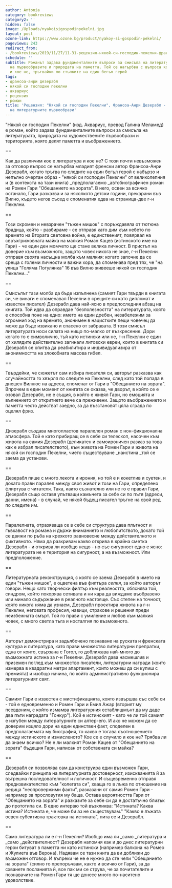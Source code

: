 ```yaml
---
author: Antonia
category: bookreviews
category2: ''
hidden: false
image: /Uploads/nyakoisigospodinpekelni.jpg
layout: post
ozone-link: https://www.ozone.bg/product/nyakoy-si-gospodin-pekelni/
pageviews: 243
redirect_from:
- /bookreviews/2019/11/27/11-31-рецензия-някой-си-господин-пекелни-франсоа-анри-дизерабл-по-следите-на-литературните-първообрази
schedule: ''
subtitle: Романът задава фундаменталните въпроси за смисъла на литературата, достоверността
  на първообразите и природата на паметта. Той се нагърбва с въпроса кое е литература
  и кое не, тръгвайки по стъпките на един бегъл герой
tags:
- франсоа-анри дезерабл
- някой си господин пекелни
- аквариус
- рецензия
- роман
title: 'Рецензия: "Някой си господин Пекелни", Франсоа-Анри Дeзерабл - по следите
  на литературните първообрази'
---
```


"Някой си господин Пекелни" (изд. Аквариус, превод Галина Меламед) е роман, който задава фундаменталните въпроси за смисъла на литературата, природата на художествените първообрази и територията, която делят паметта и въображението. 

\==

Как да различим кое е литература и кое не? С този почти невъзможен за отговор въпрос се нагърбва младият френски автор Франсоа-Анри Дeзерабл, когато тръгва по следите на един бегъл герой с набързо и непълно очертан образ - "някой си господин Пекелни" от великолепния и (в контекста на тази книга) _предполагаемо _автобиографичен роман на Ромен Гари "Обещанието на зората". В него, освен за всичко останало, Гари разказва и за няколкото детски години, прекарани във Вилно, където негов съсед е споменатия едва на страница-две г-н Пекелни. 

\==

Този скромен и невзрачен "тъжен мишок" с поръждавяла от тютюна брадица, който - разбираме - се отправя като дим към небето по времето на Втората световна война, е единственият, повярвал на свръхгрижовната майка на малкия Роман Кацев (истинското име на Гари) - че един ден момчето ще стане велика личност. В пристъп на доверие към възможното, защото човек никога не знае, г-н Пекелни отправя своята насъщна молба към малкия: когато започне да се среща с големи личности и важни хора, да споменава пред тях, че "на улица "Голяма Погулянка" 16 във Вилно живееше някой си господин Пекелни..." 

\==

Смисълът тази молба да бъде изпълнена (самият Гари твърди в книгата си, че винаги е споменавал Пекелни в срещите си като дипломат и известен писател) Дезерабл дава най-ясно в предпоследния абзац на книгата. Той идва да оправдае "безполезността" на литературата, която е способна поне на едно: името на един дребен, незабележим за огромния ход на времето, анонимен в нацистките пещи човечец да може да бъде извикано и спасено от забравата. В този смисъл литературата носи силата на нищо по-малко от възкресение. Дори когато то е символично, тъй като истински или не, г-н Пекелни е един от хилядите действително загинали литовски евреи, които в книгата си Дезерабл се опитва да реабилитира и индивидуализира от анонимността на злокобната масова гибел.

\==

Твърдейки, че сюжетът сам избира писателя си, авторът разказва как случайността го хвърля по следите на Пекелни, след като той попада в днешен Вилнюс на адреса, споменат от Гари в "Обещанието на зората".  Впрочем в един момент от книгата се оказва, че дворът, в който се е озовал Дезерабл, не е същия, в който е живял Гари, но емоцията и вълнението от откритието вече са преживени. Защото въображението и паметта често действат заедно, за да възстановят цяла сграда по оцелял фриз.

\==

Дизерабл създава многопластов паралелен роман с нон-фикционална атмосфера. Той е като прибиращ се в себе си телескоп, насочен към живота на самия Дезерабл (деликатен и самоироничен разказ за това как е избрал писателството), към живота на Ромен Гари и живота на някой си господин Пекелни, чието съществуване _наистина _той се заема да установи. 

\==

Дезерабл пише с много лекота и ирония, но той е и кокетлив и суетен, и докато прави паралел между своя живот и този на Гари, определено флиртува с читателя. Така, както съзнателно или не го е правил Гари, Дезерабл също оставя упътващи камъчета за себе си по пътя (адреси, данни, имена) - в случай, че някой бъдещ писател тръгне на свой ред по следите им. 

\==

Паралелната, отразяваща се в себе си структура дава плътност и гъвкавост на романа и държи вниманието и любопитството, докато той се движи по ръба на крехкото равновесие между действителното и фиктивното. Няма да разкривам какво открива в крайна сметка Дезерабл - и открива ли изобщо нещо - но със сигурност едно е ясно: литературата не е територия на сигурност, а на възможност. Или предположение.

\==

Литературната реконструкция, с която се заема Дезерабл в името на един "тъжен мишок", е оцветена във филтъра _сепия_, за който авторът говори. Нещо като творчески филтър към реалността, обяснява той, синдром, който покорява сетивата и ни кара да виждаме въобразено или минало съдържание в реалното настояще. Със степен на точност, която никога няма да узнаем, Дезерабл проектира живота на г-н Пекелни, неговата професия, навици, страхове и решения преди неизбежната смърт. Той го прави с умиление и любов към малкия човек, с много светла тъга и носталгия по възможното. 

\==

Авторът демонстрира и задълбочено познаване на руската и френската култура и литература, като прави множество литературни препратки, една от които, свързана с Гогол, го доближава най-много до възможната истина за г-н Пекелни. Дезерабл дава насмешлив и приземен поглед към множество писатели, литературни награди (които измерва в квадратни метри апартамент, които можеш да си купиш с премията) и изобщо начина, по който административно функционира литературният свят. 

\==

Самият Гари е известен с мистификацията, която извършва със себе си - той е едновременно и Ромен Гари и Емил Ажар (вторият му псевдоним, с който измамва литературния естаблишмънт да му даде два пъти наградата "Гонкур"). Кой е истинският - като че ли той самият е изгубен между литературните си алтер-его. И ако не можем да се доверим изцяло дори на един единствен факт, споделен в предполагаемата му биография, то какво е тогава съотношението между истинското и измисленото? Кое се е случило и кое не? Трябва ли да знаем всичко? Не е ли малкият Роман Кацев от "Обещанието на зората" бъдещия Гари, написан от собствената си майка?

\==

Дезерабл си позволява сам да конструира един възможен Гари, следвайки принципа на литературната достоверност, изискванията й за вътрешна последователност и логичност. И същевременно отправя предизвикателство към "колегата си", хваща го в лъжа по отношение на редица "неопровержими факти", разказани от самия Ромен Гари - например за прословутия му баща. Остава вероятността Гари от "Обещанието на зората" и разказите за себе си да е достатъчно близък до прототипа си. В едно интервю той възкликва: "Истината? Каква истина? Истината е, че може би аз не съществувам." "Какво е лъжата освен субективна трактовка на истината", пита се и Дезерабл.

\==

Само литература ли е г-н Пекелни? Изобщо има ли _само _литература и _само _действителност? Дезерабл напомня как и до днес литературни герои битуват в паметта ни като истински (например балкона на Ромео и Жулиета във Верона). Надявам се тази книга да ви доближи до възможен отговор. И въпреки че не е нужно да сте чели "Обещанието на зората" (силно го препоръчвам, както и всичко от Гари), за да схванете посланията й, все пак ми се струва, че за почитателите и познавачите на Ромен Гари тя ще донесе много по-наситено удоволствие.